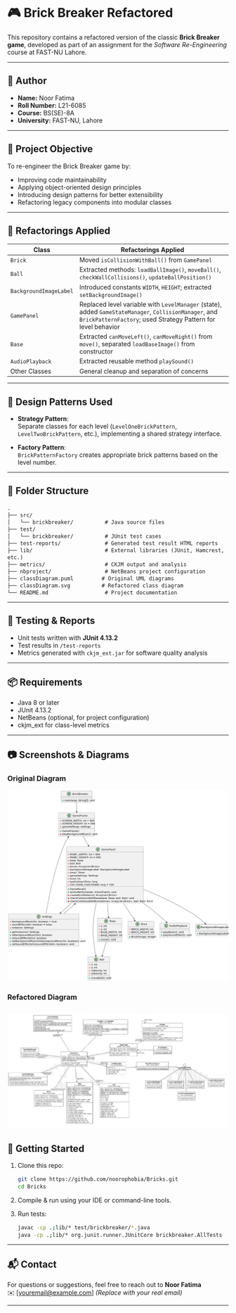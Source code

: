 
# 🎮 Brick Breaker Refactored

This repository contains a refactored version of the classic **Brick Breaker game**, developed as part of an assignment for the *Software Re-Engineering* course at FAST-NU Lahore.

---

## 👤 Author

- **Name:** Noor Fatima  
- **Roll Number:** L21-6085  
- **Course:** BS(SE)-8A  
- **University:** FAST-NU, Lahore

---

## 📌 Project Objective

To re-engineer the Brick Breaker game by:

- Improving code maintainability
- Applying object-oriented design principles
- Introducing design patterns for better extensibility
- Refactoring legacy components into modular classes

---

## 🔨 Refactorings Applied

| Class                  | Refactorings Applied                                                                 |
|------------------------|--------------------------------------------------------------------------------------|
| `Brick`                | Moved `isCollisionWithBall()` from `GamePanel`                                      |
| `Ball`                 | Extracted methods: `loadBallImage()`, `moveBall()`, `checkWallCollisions()`, `updateBallPosition()` |
| `BackgroundImageLabel`| Introduced constants `WIDTH`, `HEIGHT`; extracted `setBackgroundImage()`             |
| `GamePanel`            | Replaced level variable with `LevelManager` (state), added `GameStateManager`, `CollisionManager`, and `BrickPatternFactory`; used Strategy Pattern for level behavior |
| `Base`                 | Extracted `canMoveLeft()`, `canMoveRight()` from `move()`, separated `loadBaseImage()` from constructor |
| `AudioPlayback`        | Extracted reusable method `playSound()`                                             |
| Other Classes          | General cleanup and separation of concerns                                          |

---

## 🧠 Design Patterns Used

- **Strategy Pattern**:  
  Separate classes for each level (`LevelOneBrickPattern`, `LevelTwoBrickPattern`, etc.), implementing a shared strategy interface.

- **Factory Pattern**:  
  `BrickPatternFactory` creates appropriate brick patterns based on the level number.

---

## 📁 Folder Structure

```
.
├── src/
│   └── brickbreaker/          # Java source files
├── test/
│   └── brickbreaker/          # JUnit test cases
├── test-reports/              # Generated test result HTML reports
├── lib/                       # External libraries (JUnit, Hamcrest, etc.)
├── metrics/                   # CKJM output and analysis
├── nbproject/                 # NetBeans project configuration
├── classDiagram.puml         # Original UML diagrams
├── classDiagram.svg          # Refactored class diagram
└── README.md                  # Project documentation
```

---

## 🧪 Testing & Reports

- Unit tests written with **JUnit 4.13.2**
- Test results in `/test-reports`
- Metrics generated with `ckjm_ext.jar` for software quality analysis

---

## 📦 Requirements

- Java 8 or later
- JUnit 4.13.2
- NetBeans (optional, for project configuration)
- ckjm_ext for class-level metrics

---

## 📷 Screenshots & Diagrams

### Original Diagram
![Original](cd.png)

### Refactored Diagram
![Refactored](cdr.png)
---

## 🚀 Getting Started

1. Clone this repo:
   ```bash
   git clone https://github.com/noorophobia/Bricks.git
   cd Bricks
   ```

2. Compile & run using your IDE or command-line tools.

3. Run tests:
   ```bash
   javac -cp .;lib/* test/brickbreaker/*.java
   java -cp .;lib/* org.junit.runner.JUnitCore brickbreaker.AllTests
   ```

---

## 📬 Contact

For questions or suggestions, feel free to reach out to **Noor Fatima**  
✉️ [youremail@example.com] *(Replace with your real email)*

---
